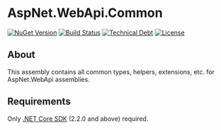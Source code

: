 # AspNet.WebApi.Common

[![NuGet Version](https://img.shields.io/nuget/v/AspNet.WebApi.Common.svg?style=flat)](https://www.nuget.org/packages?q=AspNet.WebApi.Common)
[![Build Status](https://img.shields.io/appveyor/tests/LeonidEfremov/aspnet-webapi-common.svg?style=flat)](https://ci.appveyor.com/project/LeonidEfremov/aspnet-webapi-common/)
[![Technical Debt](https://img.shields.io/sonar/http/sonarcloud.io/AspNet.WebApi.Common/code_smells.svg?style=flat)](https://sonarcloud.io/dashboard?id=AspNet.WebApi.Common)
[![License](https://img.shields.io/github/license/LeonidEfremov/AspNet.WebApi.Common.svg?style=flat)](https://github.com/LeonidEfremov/aspnet.webapi.common/blob/master/license.md)

## About

This assembly contains all common types, helpers, extensions, etc. for AspNet.WebApi assemblies.

## Requirements

Only [.NET Core SDK](http://dot.net/) (2.2.0 and above) required.